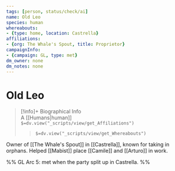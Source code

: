 ```yaml
---
tags: [person, status/check/ai]
name: Old Leo
species: human
whereabouts:
- {type: home, location: Castrella}
affiliations:
- {org: The Whale's Spout, title: Proprietor}
campaignInfo:
- {campaign: GL, type: met}
dm_owner: none
dm_notes: none
---
```

# Old Leo
>[!info]+ Biographical Info  
> A [[Humans|human]]  
> `$=dv.view("_scripts/view/get_Affiliations")`  
>> `$=dv.view("_scripts/view/get_Whereabouts")`

Owner of [[The Whale's Spout]] in [[Castrella]], known for taking in orphans. Helped [[Mabist]] place [[Camile]] and [[Arturo]] in work.

%%
GL Arc 5: met when the party split up in Castrella.
%%
